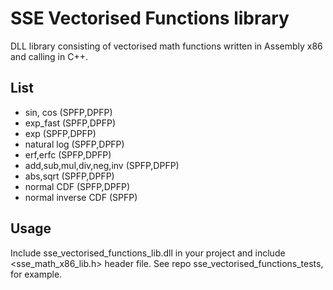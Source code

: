 # SSE Vectorised Functions library
DLL library consisting of vectorised math functions written in Assembly x86 and calling in C++.

## List
* sin, cos (SPFP,DPFP)
* exp_fast (SPFP,DPFP)
* exp (SPFP,DPFP)
* natural log (SPFP,DPFP)
* erf,erfc (SPFP,DPFP)
* add,sub,mul,div,neg,inv (SPFP,DPFP)
* abs,sqrt (SPFP,DPFP)
* normal CDF (SPFP,DPFP)
* normal inverse CDF (SPFP)

## Usage
Include sse_vectorised_functions_lib.dll in your project and include <sse_math_x86_lib.h> header file.
See repo sse_vectorised_functions_tests, for example.


